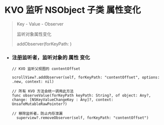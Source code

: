 # KVO 监听 NSObject 子类 属性变化

> Key - Value - Observer 
>
> 监听对象属性变化
>
> addObserver(forKeyPath: )

- ### 注册监听者，监听对象的 属性 变化

  ```objc
  // KVO 监听父视图的 contentOffset
  
  scrollView?.addObserver(self, forKeyPath: "contentOffset", options: .new, context: nil)
  
  // 所有 KVO 方法会统一调用此方法
  func observeValue(forKeyPath keyPath: String?, of object: Any?, change: [NSKeyValueChangeKey : Any]?, context: UnsafeMutableRawPointer?)
    
  // 移除监听者，防止内存泄漏
    superview?.removeObserver(self, forKeyPath: "contentOffset")
  ```

  